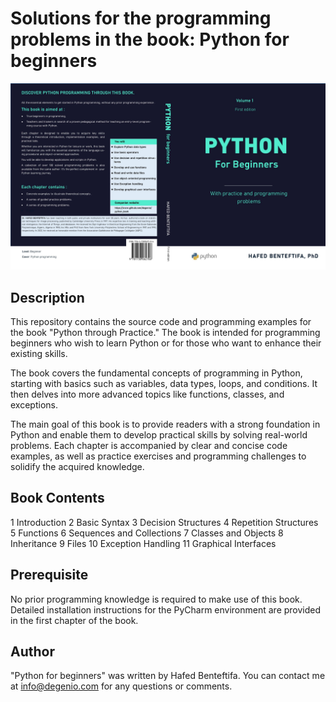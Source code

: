 # Solutions for the programming problems in the book: Python for beginners

![Couverture du livre](cover/cover_livre_python.jpg)

## Description

This repository contains the source code and programming examples for the book "Python through Practice." The book is intended for programming beginners who wish to learn Python or for those who want to enhance their existing skills.

The book covers the fundamental concepts of programming in Python, starting with basics such as variables, data types, loops, and conditions. It then delves into more advanced topics like functions, classes, and exceptions.

The main goal of this book is to provide readers with a strong foundation in Python and enable them to develop practical skills by solving real-world problems. Each chapter is accompanied by clear and concise code examples, as well as practice exercises and programming challenges to solidify the acquired knowledge.

## Book Contents

1 Introduction
2 Basic Syntax
3 Decision Structures
4 Repetition Structures
5 Functions
6 Sequences and Collections
7 Classes and Objects
8 Inheritance
9 Files
10 Exception Handling
11 Graphical Interfaces  
 

## Prerequisite

No prior programming knowledge is required to make use of this book. Detailed installation instructions for the PyCharm environment are provided in the first chapter of the book.

## Author

"Python for beginners" was written by Hafed Benteftifa. You can contact me at info@degenio.com for any questions or comments.







